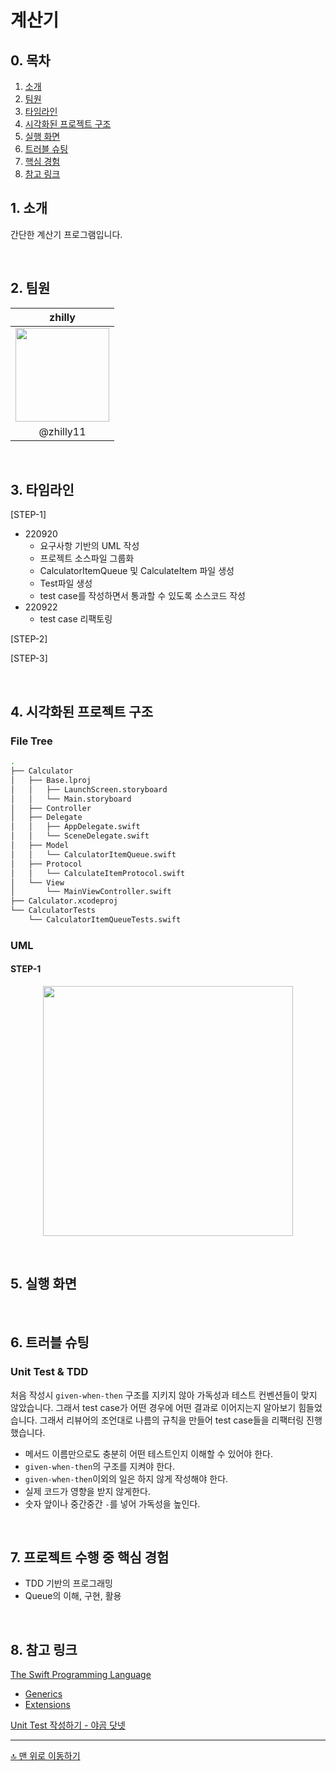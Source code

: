 # 계산기

## 0. 목차
1. [소개](#1-소개)
2. [팀원](#2-팀원)
3. [타임라인](#3-타임라인)
4. [시각화된 프로젝트 구조](#4-시각화된-프로젝트-구조)
5. [실행 화면](#5-실행-화면)
6. [트러블 슈팅](#6-트러블-슈팅)
7. [핵심 경험](#7-프로젝트-수행-중-핵심-경험)
8. [참고 링크](#8-참고-링크)

## 1. 소개
간단한 계산기 프로그램입니다.

<br>

## 2. 팀원
<div align="center">

| zhilly |
| :---: |
| <img src=https://user-images.githubusercontent.com/99257965/190572502-b7a41ed7-3c1b-44af-8b03-77d7e49d4705.png width=150> |
| @zhilly11 |

</div>


<br>

## 3. 타임라인
[STEP-1]
 - 220920
     - 요구사항 기반의 UML 작성
     - 프로젝트 소스파일 그룹화
     - CalculatorItemQueue 및 CalculateItem 파일 생성
     - Test파일 생성
     - test case를 작성하면서 통과할 수 있도록 소스코드 작성
 - 220922
     - test case 리팩토링

[STEP-2]


[STEP-3]



<br>

## 4. 시각화된 프로젝트 구조
### File Tree

```bash
.
├── Calculator
│   ├── Base.lproj
│   │   ├── LaunchScreen.storyboard
│   │   └── Main.storyboard
│   ├── Controller
│   ├── Delegate
│   │   ├── AppDelegate.swift
│   │   └── SceneDelegate.swift
│   ├── Model
│   │   └── CalculatorItemQueue.swift
│   ├── Protocol
│   │   └── CalculateItemProtocol.swift
│   └── View
│       └── MainViewController.swift
├── Calculator.xcodeproj
└── CalculatorTests
    └── CalculatorItemQueueTests.swift

```

### UML
#### STEP-1
<p align=center>
<img src= https://i.imgur.com/PqwxKu4.png width=400>
</p>

<br>

## 5. 실행 화면


<br>


## 6. 트러블 슈팅
### Unit Test & TDD
처음 작성시 `given-when-then` 구조를 지키지 않아 가독성과 테스트 컨벤션들이 맞지 않았습니다. 그래서 test case가 어떤 경우에 어떤 결과로 이어지는지 알아보기 힘들었습니다. 그래서 리뷰어의 조언대로 나름의 규칙을 만들어 test case들을 리팩터링 진행했습니다.
- 메서드 이름만으로도 충분히 어떤 테스트인지 이해할 수 있어야 한다.
- `given-when-then`의 구조를 지켜야 한다.
- `given-when-then`이외의 일은 하지 않게 작성해야 한다.
- 실제 코드가 영향을 받지 않게한다.
- 숫자 앞이나 중간중간 `-`를 넣어 가독성을 높인다.


<br>

## 7. 프로젝트 수행 중 핵심 경험
- TDD 기반의 프로그래밍
- Queue의 이해, 구현, 활용

<br>

## 8. 참고 링크

[The Swift Programming Language](https://docs.swift.org/swift-book/LanguageGuide/TheBasics.html)
- [Generics](https://docs.swift.org/swift-book/LanguageGuide/Generics.html)
- [Extensions](https://docs.swift.org/swift-book/LanguageGuide/Extensions.html)

[Unit Test 작성하기 - 야곰 닷넷](https://yagom.net/courses/unit-test-%EC%9E%91%EC%84%B1%ED%95%98%EA%B8%B0/)


---
[🔝 맨 위로 이동하기](#계산기)
